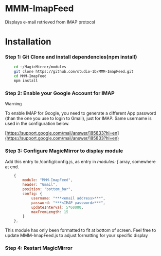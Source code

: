 # MMM-ImapFeed
Displays e-mail retrieved from IMAP protocol

# Installation
### Step 1: Git Clone and install dependencies(npm install)
```bash
    cd ~/MagicMirror/modules
    git clone https://github.com/studio-1b/MMM-ImapFeed.git
    cd MMM-ImapFeed
    npm install
```

### Step 2: Enable your Google Account for IMAP

> [!WARNING]
> To enable IMAP for Google, you need to generate a different App password (than the one you use to login to Gmail), just for IMAP.  Same username is used in the configuration below.

[https://support.google.com/mail/answer/185833?hl=en](https://support.google.com/mail/answer/185833?hl=en)

### Step 3: Configure MagicMirror to display module

Add this entry to <MagicMirror root>/config/config.js, as entry in *modules: [* array, somewhere at end.

```js
    {
        module: "MMM-ImapFeed",
        header: "Gmail",
        position: "bottom_bar",
        config: {
            username: "***<email address>***",
            password: "***<IMAP password>***",
            updateInterval: 5*60000,
            maxFromLength: 15
        }
    },
```

This module has only been formatted to fit at bottom of screen.  Feel free to update MMM-ImapFeed.js to adjust formatting for your specific display

### Step 4: Restart MagicMirror
